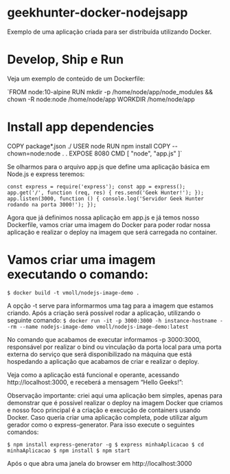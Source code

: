 # geekhunter-docker-nodejsapp
Exemplo de uma aplicação criada para ser distribuída utilizando Docker.

# Develop, Ship e Run

Veja um exemplo de conteúdo de um Dockerfile:

`FROM node:10-alpine
RUN mkdir -p /home/node/app/node_modules && chown -R node:node /home/node/app
WORKDIR /home/node/app
# Install app dependencies
COPY package*.json ./
USER node
RUN npm install
COPY --chown=node:node . .
EXPOSE 8080
CMD [ "node", "app.js" ]`

Se olharmos para o arquivo app.js que define uma aplicação básica em Node.js e express teremos:

`const express = require('express');
const app = express();
app.get('/', function (req, res) {
res.send('Geek Hunter!');
});
app.listen(3000, function () {
	console.log('Servidor Geek Hunter rodando na porta 3000!');
}); `

Agora que já definimos nossa aplicação em app.js e já temos nosso Dockerfile, vamos criar uma imagem do Docker para poder rodar nossa aplicação e realizar o deploy na imagem que será carregada no container.

# Vamos criar uma imagem executando o comando:
```$ docker build -t vmoll/nodejs-image-demo .```

A opção -t serve para informarmos uma tag para a imagem que estamos criando.
Após a criação será possível rodar a aplicação, utilizando o seguinte comando:
```$ docker run -it -p 3000:3000 -h instance-hostname --rm --name nodejs-image-demo vmoll/nodejs-image-demo:latest```


No comando que acabamos de executar informamos -p 3000:3000, responsável por realizar o bind ou vinculação da porta local para uma porta externa do serviço que será disponibilizado na máquina que está hospedando a aplicação que acabamos de criar e realizar o deploy.

Veja como a aplicação está funcional e operante, acessando http://localhost:3000, e receberá a mensagem “Hello Geeks!”:

Observação importante: criei aqui uma aplicação bem simples, apenas para demonstrar que é possível realizar o deploy na imagem Docker que criamos e nosso foco principal é a criação e execução de containers usando Docker. Caso queria criar uma aplicação completa, pode utilizar algum gerador como o express-generator. Para isso execute o seguintes comandos:

`
$ npm install express-generator -g
$ express minhaAplicacao
$ cd minhaAplicacao
$ npm install
$ npm start
`

Após o que abra uma janela do browser em http://localhost:3000

